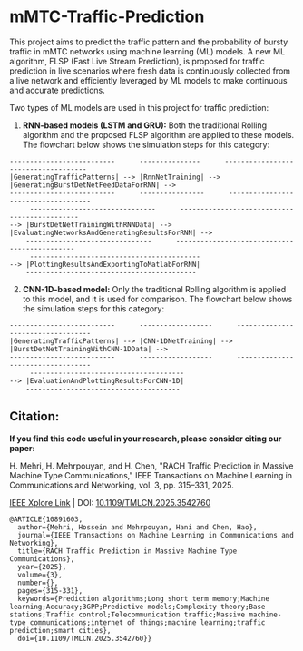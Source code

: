 # mMTC-Traffic-Prediction
This project aims to predict the traffic pattern and the probability of bursty traffic in mMTC networks using machine learning (ML) models. A new ML algorithm, FLSP (Fast Live Stream Prediction), is proposed for traffic prediction in live scenarios where fresh data is continuously collected from a live network and efficiently leveraged by ML models to make continuous and accurate predictions.

Two types of ML models are used in this project for traffic prediction:

1. **RNN-based models (LSTM and GRU):** Both the traditional Rolling algorithm and the proposed FLSP algorithm are applied to these models. The flowchart below shows the simulation steps for this category:
```
--------------------------      ---------------      ------------------------------------
|GeneratingTrafficPatterns| --> |RnnNetTraining| --> |GeneratingBurstDetNetFeedDataForRNN| -->
--------------------------      ----------------      ------------------------------------
     -------------------------------      ---------------------------------------------
--> |BurstDetNetTrainingWithRNNData| --> |EvaluatingNetworksAndGeneratingResultsForRNN| -->
    -------------------------------      ---------------------------------------------
     ------------------------------------------
--> |PlottingResultsAndExportingToMatlabForRNN|
    ------------------------------------------
```
   
2. **CNN-1D-based model:** Only the traditional Rolling algorithm is applied to this model, and it is used for comparison. The flowchart below shows the simulation steps for this category:
```
--------------------------      ------------------      ----------------------------------
|GeneratingTrafficPatterns| --> |CNN-1DNetTraining| --> |BurstDetNetTrainingWithCNN-1DData| -->
--------------------------      ------------------      ----------------------------------
     --------------------------------------
--> |EvaluationAndPlottingResultsForCNN-1D|
    --------------------------------------
```

## Citation:
**If you find this code useful in your research, please consider citing our paper:** 

H. Mehri, H. Mehrpouyan, and H. Chen, "RACH Traffic Prediction in Massive Machine Type Communications," IEEE Transactions on Machine Learning in Communications and Networking, vol. 3, pp. 315–331, 2025.

[IEEE Xplore Link](https://ieeexplore.ieee.org/document/10891603) | DOI: <ins> 10.1109/TMLCN.2025.3542760 </ins>

```
@ARTICLE{10891603,
  author={Mehri, Hossein and Mehrpouyan, Hani and Chen, Hao},
  journal={IEEE Transactions on Machine Learning in Communications and Networking}, 
  title={RACH Traffic Prediction in Massive Machine Type Communications}, 
  year={2025},
  volume={3},
  number={},
  pages={315-331},
  keywords={Prediction algorithms;Long short term memory;Machine learning;Accuracy;3GPP;Predictive models;Complexity theory;Base stations;Traffic control;Telecommunication traffic;Massive machine-type communications;internet of things;machine learning;traffic prediction;smart cities},
  doi={10.1109/TMLCN.2025.3542760}}
```
